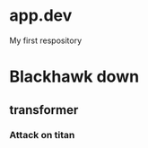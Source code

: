 # app.dev
My first respository
<h1>Blackhawk down</h1>
<h2> transformer </h2>
<h3> Attack on titan </h3>
